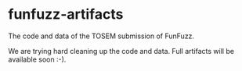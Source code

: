 # funfuzz-artifacts
The code and data of the TOSEM submission of FunFuzz.

We are trying hard cleaning up the code and data. Full artifacts will be available soon :-).
